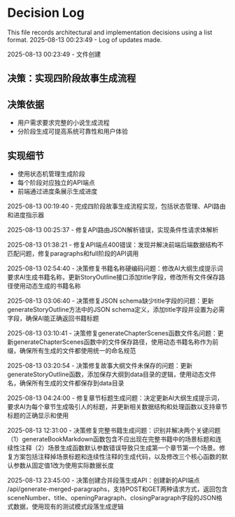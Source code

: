 # Decision Log

This file records architectural and implementation decisions using a list format.
2025-08-13 00:23:49 - Log of updates made.

2025-08-13 00:23:49 - 文件创建

## 决策：实现四阶段故事生成流程

## 决策依据 

*   用户需求要求完整的小说生成流程
*   分阶段生成可提高系统可靠性和用户体验

## 实现细节

*   使用状态机管理生成阶段
*   每个阶段对应独立的API端点
*   前端通过进度条展示生成进度

2025-08-13 00:19:40 - 完成四阶段故事生成流程实现，包括状态管理、API路由和进度指示器

2025-08-13 00:25:37 - 修复API路由JSON解析错误，实现条件性请求体解析

2025-08-13 01:38:21 - 修复API端点400错误：发现并解决前端后端数据结构不匹配问题，修复paragraphs和full阶段的API调用

2025-08-13 02:54:40 - 决策修复书籍名称硬编码问题：修改AI大纲生成提示词要求AI生成书籍名称，更新StoryOutline接口添加title字段，修改所有文件保存路径使用动态生成的书籍名称

2025-08-13 03:06:40 - 决策修复JSON schema缺少title字段的问题：更新generateStoryOutline方法中的JSON schema定义，添加title字段并设置为必需字段，确保AI能正确返回书籍标题

2025-08-13 03:10:41 - 决策修复generateChapterScenes函数文件名问题：更新generateChapterScenes函数中的文件保存路径，使用动态书籍名称作为前缀，确保所有生成的文件都使用统一的命名规范

2025-08-13 03:20:54 - 决策修复故事大纲文件未保存的问题：更新generateStoryOutline函数，添加保存大纲到data目录的逻辑，使用动态文件名，确保所有生成的文件都保存到data目录

2025-08-13 04:24:00 - 修复章节标题生成问题：决定更新AI大纲生成提示词，要求AI为每个章节生成吸引人的标题，并更新相关数据结构和处理函数以支持章节标题的正确显示和使用

2025-08-13 12:31:00 - 决策修复完整书籍生成问题：识别并解决两个关键问题（1）generateBookMarkdown函数包含不应出现在完整书籍中的场景标题和连续性注释（2）场景生成函数默认参数错误导致只生成第一个章节第一个场景。修复方案包括注释掉场景标题和连续性注释的生成代码，以及修改三个核心函数的默认参数从固定值1改为使用实际数据长度

2025-08-13 23:45:00 - 决策创建合并段落生成API：创建新的API端点 /api/generate-merged-paragraphs，支持POST和GET两种请求方式，返回包含sceneNumber、title、openingParagraph、closingParagraph字段的JSON格式数据，使用现有的测试模式段落生成逻辑